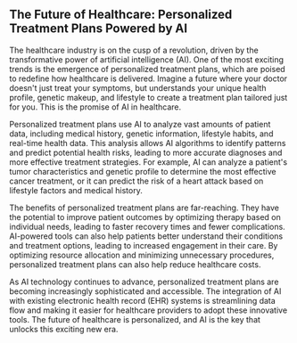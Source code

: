 ## The Future of Healthcare: Personalized Treatment Plans Powered by AI

The healthcare industry is on the cusp of a revolution, driven by the transformative power of artificial intelligence (AI).  One of the most exciting trends is the emergence of personalized treatment plans, which are poised to redefine how healthcare is delivered. Imagine a future where your doctor doesn't just treat your symptoms, but understands your unique health profile, genetic makeup, and lifestyle to create a treatment plan tailored just for you. This is the promise of AI in healthcare.

Personalized treatment plans use AI to analyze vast amounts of patient data, including medical history, genetic information, lifestyle habits, and real-time health data. This analysis allows AI algorithms to identify patterns and predict potential health risks, leading to more accurate diagnoses and more effective treatment strategies. For example, AI can analyze a patient's tumor characteristics and genetic profile to determine the most effective cancer treatment, or it can predict the risk of a heart attack based on lifestyle factors and medical history.

The benefits of personalized treatment plans are far-reaching. They have the potential to improve patient outcomes by optimizing therapy based on individual needs, leading to faster recovery times and fewer complications.  AI-powered tools can also help patients better understand their conditions and treatment options, leading to increased engagement in their care.  By optimizing resource allocation and minimizing unnecessary procedures, personalized treatment plans can also help reduce healthcare costs.

As AI technology continues to advance, personalized treatment plans are becoming increasingly sophisticated and accessible.  The integration of AI with existing electronic health record (EHR) systems is streamlining data flow and making it easier for healthcare providers to adopt these innovative tools. The future of healthcare is personalized, and AI is the key that unlocks this exciting new era.